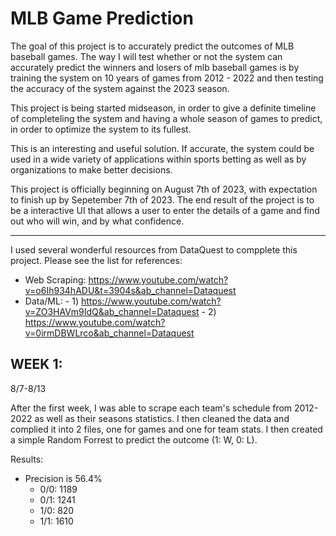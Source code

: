 # MLB Game Prediction

The goal of this project is to accurately predict the outcomes of MLB baseball games. The way I will test whether or not the system can accurately predict the winners and losers of mlb baseball games is by training the system on 10 years of games from 2012 - 2022 and then testing the accuracy of the system against the 2023 season. 

This project is being started midseason, in order to give a definite timeline of completeling the system and having a whole season of games to predict, in order to optimize the system to its fullest. 


This is an interesting and useful solution. If accurate, the system could be used in a wide variety of applications within sports betting as well as by organizations to make better decisions. 

This project is officially beginning on August 7th of 2023, with expectation to finish up by Sepetember 7th of 2023. The end result of the project is to be a interactive UI that allows a user to enter the details of a game and find out who will win, and by what confidence. 



--------------------------------------------------------------------------------------------------------------------------------------------------------------------------------------------------------

I used several wonderful resources from DataQuest to compplete this project. Please see the list for references:
  
  - Web Scraping: https://www.youtube.com/watch?v=o6Ih934hADU&t=3904s&ab_channel=Dataquest
  - Data/ML:
        - 1) https://www.youtube.com/watch?v=ZO3HAVm9IdQ&ab_channel=Dataquest
        - 2) https://www.youtube.com/watch?v=0irmDBWLrco&ab_channel=Dataquest


## WEEK 1: 
8/7-8/13

After the first week, I was able to scrape each team's schedule from 2012-2022 as well as their seasons statistics. I then cleaned the data and complied it into 2 files, one for games and one for team stats. I then created a simple Random Forrest to predict the outcome (1: W, 0: L). 

Results:
- Precision is 56.4%
    - 0/0: 1189
    - 0/1: 1241
    - 1/0: 820
    - 1/1: 1610
